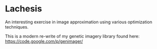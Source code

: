 Lachesis
========

An interesting exercise in image approximation using various optimization techniques.

This is a modern re-write of my genetic imagery library found here: https://code.google.com/p/genimager/
